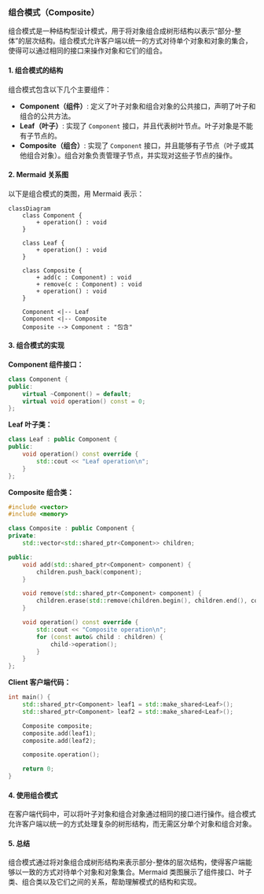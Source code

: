 ### 组合模式（Composite）

组合模式是一种结构型设计模式，用于将对象组合成树形结构以表示“部分-整体”的层次结构。组合模式允许客户端以统一的方式对待单个对象和对象的集合，使得可以通过相同的接口来操作对象和它们的组合。

#### 1. 组合模式的结构
组合模式包含以下几个主要组件：
- **Component（组件）**: 定义了叶子对象和组合对象的公共接口，声明了叶子和组合的公共方法。
- **Leaf（叶子）**: 实现了 `Component` 接口，并且代表树叶节点。叶子对象是不能有子节点的。
- **Composite（组合）**: 实现了 `Component` 接口，并且能够有子节点（叶子或其他组合对象）。组合对象负责管理子节点，并实现对这些子节点的操作。

#### 2. Mermaid 关系图
以下是组合模式的类图，用 Mermaid 表示：

```mermaid
classDiagram
    class Component {
        + operation() : void
    }

    class Leaf {
        + operation() : void
    }

    class Composite {
        + add(c : Component) : void
        + remove(c : Component) : void
        + operation() : void
    }

    Component <|-- Leaf
    Component <|-- Composite
    Composite --> Component : "包含"
```

#### 3. 组合模式的实现

**Component 组件接口：**
```cpp
class Component {
public:
    virtual ~Component() = default;
    virtual void operation() const = 0;
};
```

**Leaf 叶子类：**
```cpp
class Leaf : public Component {
public:
    void operation() const override {
        std::cout << "Leaf operation\n";
    }
};
```

**Composite 组合类：**
```cpp
#include <vector>
#include <memory>

class Composite : public Component {
private:
    std::vector<std::shared_ptr<Component>> children;

public:
    void add(std::shared_ptr<Component> component) {
        children.push_back(component);
    }

    void remove(std::shared_ptr<Component> component) {
        children.erase(std::remove(children.begin(), children.end(), component), children.end());
    }

    void operation() const override {
        std::cout << "Composite operation\n";
        for (const auto& child : children) {
            child->operation();
        }
    }
};
```

**Client 客户端代码：**
```cpp
int main() {
    std::shared_ptr<Component> leaf1 = std::make_shared<Leaf>();
    std::shared_ptr<Component> leaf2 = std::make_shared<Leaf>();

    Composite composite;
    composite.add(leaf1);
    composite.add(leaf2);

    composite.operation();

    return 0;
}
```

#### 4. 使用组合模式
在客户端代码中，可以将叶子对象和组合对象通过相同的接口进行操作。组合模式允许客户端以统一的方式处理复杂的树形结构，而无需区分单个对象和组合对象。

#### 5. 总结
组合模式通过将对象组合成树形结构来表示部分-整体的层次结构，使得客户端能够以一致的方式对待单个对象和对象集合。Mermaid 类图展示了组件接口、叶子类、组合类以及它们之间的关系，帮助理解模式的结构和实现。
